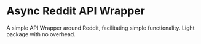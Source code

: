 # Async Reddit API Wrapper
A simple API Wrapper around Reddit, facilitating simple functionality.
Light package with no overhead.


